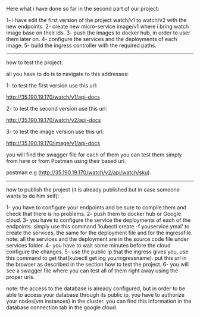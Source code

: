Here what i have done so far in the second part of our project:

1- i have edit the first version of the project watch/v1 to watch/v2 with the new endpoints.
2- create new micro-service image/v1 where i bring watch image base on their ids.
3- push the images to docker hub, in order to user them later on.
4- configure the services and the deployments of each image.
5- build the ingress controller with the required paths.

------------------------------------------------------------------
how to test the project:

all you have to do is to navigate to this addresses:

1- to test the first version use this url:

http://35.190.19.170/watch/v1/api-docs

2- to test the second version use this url:

http://35.190.19.170/watch/v2/api-docs

3- to test the image version use this url:

http://35.190.19.170/image/v1/api-docs

you will find the swagger file for each of them you can test them simply from here or from Postman using their based url.

postman e.g (http://35.190.19.170/watch/v2/api/watch/sku).

------------------------------------------------------------------

how to publish the project (it is already published but in case someone wants to do him self):

1- you have to configure your endpoints and be sure to compile them and check that there is no problems.
2- push them to docker hub or Google cloud. 
3- you have to configure the service the deployments of each of the endpoints. 
simply use this command 'kubectl create  -f youservice.ymal' to create the services, the same for the deployment file and for the ingressfile.
note: all the services and the deployment are in the source code file under services folder.
4- you have to wait some minutes before the cloud configure the changes.
5- use the public ip that the ingress gives you, use this command to get that(kubectl get ing youringressname).
put this url in the browser as described in the section how to test the project.
6- you will see a swagger file where you can test all of them right away using the proper urls.

note: the access to the database is already configured, but in order to be able to access your database through its public ip, you have to authorize 
your nodes(vm instances) in the cluster. you can find this information in the database connection tab in the google cloud.

